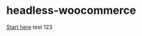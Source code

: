 # headless-woocommerce

[Start here](https://doc.clickup.com/36771024/p/h/13256g-92838/8e9b926963c4c28)
test 123
